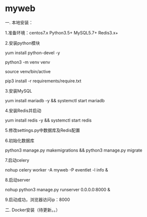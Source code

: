 # myweb

一. 本地安装：

1.准备环境：centos7.x Python3.5+ MySQL5.7+ Redis3.x+

2.安装python模块

  yum install python-devel -y
  
  python3 -m venv venv
  
  source venv/bin/active
  
  pip3 install -r requirements/require.txt
  
3.安装MySQL

  yum install mariadb -y && systemctl start mariadb
  
4.安装Redis并启动

  yum install redis -y && systemctl start redis
  
5.修改settings.py中数据库及Redis配置


6.初始化数据库

  python3 manage.py makemigrations && python3 manage.py migrate
  
7.启动celery

   nohup celery worker -A myweb -P eventlet -l info &
   
8.启动server

   nohup python3 manage.py runserver 0.0.0.0:8000 &
   
9.启动成功，浏览器访问ip：8000

   
二. Docker安装（待更新。。）

